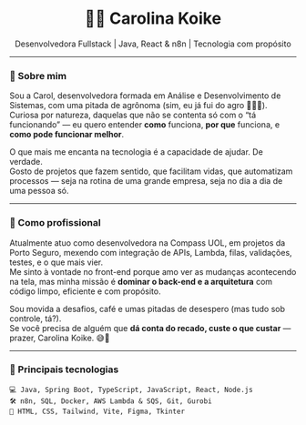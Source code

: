 <h1 align="center">👩‍💻 Carolina Koike</h1>

<p align="center">
  Desenvolvedora Fullstack | Java, React & n8n | Tecnologia com propósito
</p>

---

### 🌟 Sobre mim

Sou a Carol, desenvolvedora formada em Análise e Desenvolvimento de Sistemas, com uma pitada de agrônoma (sim, eu já fui do agro 👩‍🌾🌽).  
Curiosa por natureza, daquelas que não se contenta só com o “tá funcionando” — eu quero entender **como** funciona, **por que** funciona, e **como pode funcionar melhor**.

O que mais me encanta na tecnologia é a capacidade de ajudar. De verdade.  
Gosto de projetos que fazem sentido, que facilitam vidas, que automatizam processos — seja na rotina de uma grande empresa, seja no dia a dia de uma pessoa só.

---

### 💼 Como profissional

Atualmente atuo como desenvolvedora na Compass UOL, em projetos da Porto Seguro, mexendo com integração de APIs, Lambda, filas, validações, testes, e o que mais vier.  
Me sinto à vontade no front-end porque amo ver as mudanças acontecendo na tela, mas minha missão é **dominar o back-end e a arquitetura** com código limpo, eficiente e com propósito.

Sou movida a desafios, café e umas pitadas de desespero (mas tudo sob controle, tá?).  
Se você precisa de alguém que **dá conta do recado, custe o que custar** — prazer, Carolina Koike. 😅💪

---

### 🔧 Principais tecnologias

```text
💻 Java, Spring Boot, TypeScript, JavaScript, React, Node.js
🛠️ n8n, SQL, Docker, AWS Lambda & SQS, Git, Gurobi
🎨 HTML, CSS, Tailwind, Vite, Figma, Tkinter
